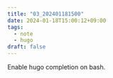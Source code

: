 ```yaml
---
title: "03_202401181500"
date: 2024-01-18T15:00:12+09:00
tags:
  - note
  - hugo
draft: false
---
```


Enable hugo completion on bash.
